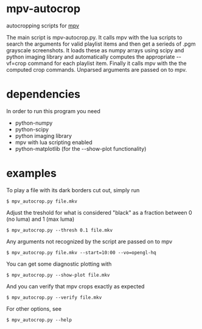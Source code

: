 mpv-autocrop
============
autocropping scripts for [mpv](https://github.com/mpv-player/mpv)


The main script is mpv-autocrop.py. It calls mpv with the lua scripts to search the arguments for valid playlist items and then get a serieds of .pgm grayscale screenshots. It loads these as numpy arrays using scipy and python imaging library and automatically computes the appropriate --vf=crop command for each playlist item. Finally it calls mpv with the the computed crop commands. Unparsed arguments are passed on to mpv.


dependencies
============
In order to run this program you need
* python-numpy
* python-scipy
* python imaging library
* mpv with lua scripting enabled
* python-matplotlib (for the --show-plot functionality)

examples
========
To play a file with its dark borders cut out, simply run

    $ mpv_autocrop.py file.mkv

Adjust the treshold for what is considered "black" as a fraction between 0 (no luma) and 1 (max luma)

    $ mpv_autocrop.py --thresh 0.1 file.mkv

Any arguments not recognized by the script are passed on to mpv

    $ mpv_autocrop.py file.mkv --start=10:00 --vo=opengl-hq

You can get some diagnostic plotting with

    $ mpv_autocrop.py --show-plot file.mkv

And you can verify that mpv crops exactly as expected

    $ mpv_autocrop.py --verify file.mkv

For other options, see

    $ mpv_autocrop.py --help
